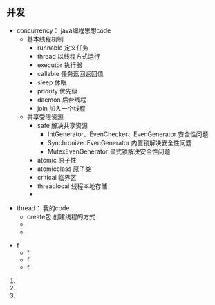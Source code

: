 ## 并发

* concurrency： java编程思想code
    * 基本线程机制
        * runnable 定义任务
        * thread 以线程方式运行
        * executor 执行器
        * callable 任务返回返回值
        * sleep 休眠
        * priority 优先级
        * daemon 后台线程
        * join 加入一个线程
    * 共享受限资源
        * safe 解决共享资源
            * IntGenerator、EvenChecker、EvenGenerator 安全性问题
            * SynchronizedEvenGenerator 内置锁解决安全性问题
            * MutexEvenGenerator 显式锁解决安全性问题
        * atomic 原子性
        * atomicclass 原子类
        * critical 临界区
        * threadlocal 线程本地存储
        * 
+ thread： 我的code
    + create包 创建线程的方式
    +
    +
- f
    - f
    - f
    - f
    


1.
1.
2.